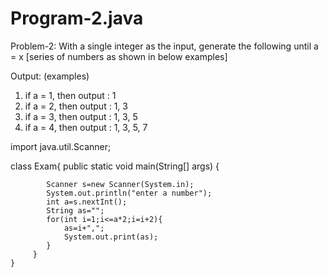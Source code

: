 # Program-2.java
Problem-2: With a single integer as the input, generate the following until a = x [series of numbers as shown in below examples]

Output: (examples)
1) if a = 1, then output : 1
2) if a = 2, then output : 1, 3
3) if a = 3, then output : 1, 3, 5
4) if a = 4, then output : 1, 3, 5, 7

import java.util.Scanner;

class Exam{
	public static void main(String[] args) {

	        Scanner s=new Scanner(System.in);
	        System.out.println("enter a number");
	        int a=s.nextInt();
	        String as="";
	        for(int i=1;i<=a*2;i=i+2){
	            as=i+",";
	            System.out.print(as);
	        }
	     }
	}
